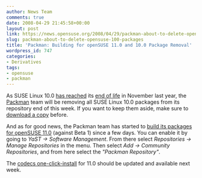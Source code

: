 ```yaml
---
author: News Team
comments: true
date: 2008-04-29 21:45:58+00:00
layout: post
link: https://news.opensuse.org/2008/04/29/packman-about-to-delete-opensuse-100-packages/
slug: packman-about-to-delete-opensuse-100-packages
title: 'Packman: Building for openSUSE 11.0 and 10.0 Package Removal'
wordpress_id: 747
categories:
- Derivatives
tags:
- opensuse
- packman
---
```


As SUSE Linux 10.0 [has reached](http://lists.opensuse.org/opensuse-security-announce/2008-01/msg00000.html) its [end of life](http://en.opensuse.org/SUSE_Linux_Lifetime) in November last year, the [Packman](http://packman.links2linux.org/) team will be removing all SUSE Linux 10.0 packages from its repository end of this week. If you want to keep them aside, make sure to [download a copy](http://ftp.skynet.be/pub/packman/suse/10.0/) before.

And as for good news, the Packman team has started to [build its packages for openSUSE 11.0](http://packman.links2linux.org/search?q=&scope=name&luatleast=&luatmost=&sort=name&dist=29) (against Beta 1) since a few days. You can enable it by going to _YaST -> Software Management_. From there select _Repositories -> Manage Repositories_ in the menu. Then select _Add -> Community Repositories_, and from here select the _"Packman Repository"_.

The [codecs one-click-install](http://opensuse-community.org/Restricted_Formats/10.3) for 11.0 should be updated and available next week.
